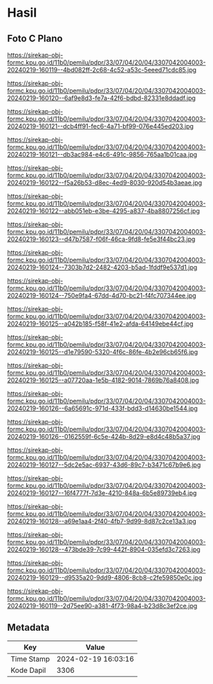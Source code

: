 # Hasil

## Foto C Plano

https://sirekap-obj-formc.kpu.go.id/11b0/pemilu/pdpr/33/07/04/20/04/3307042004003-20240219-160119--4bd082ff-2c68-4c52-a53c-5eeed71cdc85.jpg

https://sirekap-obj-formc.kpu.go.id/11b0/pemilu/pdpr/33/07/04/20/04/3307042004003-20240219-160120--6af9e8d3-fe7a-42f6-bdbd-82331e8ddadf.jpg

https://sirekap-obj-formc.kpu.go.id/11b0/pemilu/pdpr/33/07/04/20/04/3307042004003-20240219-160121--dcb4ff91-fec6-4a71-bf99-076e445ed203.jpg

https://sirekap-obj-formc.kpu.go.id/11b0/pemilu/pdpr/33/07/04/20/04/3307042004003-20240219-160121--db3ac984-e4c6-491c-9856-765aa1b01caa.jpg

https://sirekap-obj-formc.kpu.go.id/11b0/pemilu/pdpr/33/07/04/20/04/3307042004003-20240219-160122--f5a26b53-d8ec-4ed9-8030-920d54b3aeae.jpg

https://sirekap-obj-formc.kpu.go.id/11b0/pemilu/pdpr/33/07/04/20/04/3307042004003-20240219-160122--abb051eb-e3be-4295-a837-4ba8807256cf.jpg

https://sirekap-obj-formc.kpu.go.id/11b0/pemilu/pdpr/33/07/04/20/04/3307042004003-20240219-160123--d47b7587-f06f-46ca-9fd8-fe5e3f44bc23.jpg

https://sirekap-obj-formc.kpu.go.id/11b0/pemilu/pdpr/33/07/04/20/04/3307042004003-20240219-160124--7303b7d2-2482-4203-b5ad-1fddf9e537d1.jpg

https://sirekap-obj-formc.kpu.go.id/11b0/pemilu/pdpr/33/07/04/20/04/3307042004003-20240219-160124--750e9fa4-67dd-4d70-bc21-f4fc707344ee.jpg

https://sirekap-obj-formc.kpu.go.id/11b0/pemilu/pdpr/33/07/04/20/04/3307042004003-20240219-160125--a042b185-f58f-41e2-afda-64149ebe44cf.jpg

https://sirekap-obj-formc.kpu.go.id/11b0/pemilu/pdpr/33/07/04/20/04/3307042004003-20240219-160125--d1e79590-5320-4f6c-86fe-4b2e96cb65f6.jpg

https://sirekap-obj-formc.kpu.go.id/11b0/pemilu/pdpr/33/07/04/20/04/3307042004003-20240219-160125--a07720aa-1e5b-4182-9014-7869b76a8408.jpg

https://sirekap-obj-formc.kpu.go.id/11b0/pemilu/pdpr/33/07/04/20/04/3307042004003-20240219-160126--6a65691c-971d-433f-bdd3-d14630be1544.jpg

https://sirekap-obj-formc.kpu.go.id/11b0/pemilu/pdpr/33/07/04/20/04/3307042004003-20240219-160126--0162559f-6c5e-424b-8d29-e8d4c48b5a37.jpg

https://sirekap-obj-formc.kpu.go.id/11b0/pemilu/pdpr/33/07/04/20/04/3307042004003-20240219-160127--5dc2e5ac-6937-43d6-89c7-b3471c67b9e6.jpg

https://sirekap-obj-formc.kpu.go.id/11b0/pemilu/pdpr/33/07/04/20/04/3307042004003-20240219-160127--16f4777f-7d3e-4210-848a-6b5e89739eb4.jpg

https://sirekap-obj-formc.kpu.go.id/11b0/pemilu/pdpr/33/07/04/20/04/3307042004003-20240219-160128--a69e1aa4-2f40-4fb7-9d99-8d87c2ce13a3.jpg

https://sirekap-obj-formc.kpu.go.id/11b0/pemilu/pdpr/33/07/04/20/04/3307042004003-20240219-160128--473bde39-7c99-442f-8904-035efd3c7263.jpg

https://sirekap-obj-formc.kpu.go.id/11b0/pemilu/pdpr/33/07/04/20/04/3307042004003-20240219-160129--d9535a20-9dd9-4806-8cb8-c2fe59850e0c.jpg

https://sirekap-obj-formc.kpu.go.id/11b0/pemilu/pdpr/33/07/04/20/04/3307042004003-20240219-160119--2d75ee90-a381-4f73-98a4-b23d8c3ef2ce.jpg


## Metadata

| Key        | Value               |
| ---------- | ------------------- |
| Time Stamp | 2024-02-19 16:03:16 |
| Kode Dapil | 3306                |



